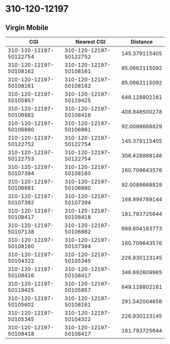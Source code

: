 # 310-120-12197
## Virgin Mobile


| CGI | Nearest CGI | Distance |
|-----|-------------|----------|
| 310-120-12197-50122754 | 310-120-12197-50122752 | 145.379115405 |
| 310-120-12197-50108162 | 310-120-12197-50108161 | 85.0662115092 |
| 310-120-12197-50108161 | 310-120-12197-50108162 | 85.0662115092 |
| 310-120-12197-50105857 | 310-120-12197-50119425 | 649.128802161 |
| 310-120-12197-50106882 | 310-120-12197-50108416 | 408.848500278 |
| 310-120-12197-50106880 | 310-120-12197-50106881 | 92.0088668829 |
| 310-120-12197-50122752 | 310-120-12197-50122754 | 145.379115405 |
| 310-120-12197-50122753 | 310-120-12197-50122754 | 306.428888148 |
| 310-120-12197-50107394 | 310-120-12197-50108160 | 160.709643576 |
| 310-120-12197-50106881 | 310-120-12197-50106880 | 92.0088668829 |
| 310-120-12197-50107392 | 310-120-12197-50107394 | 168.994789144 |
| 310-120-12197-50108417 | 310-120-12197-50108418 | 181.793725644 |
| 310-120-12197-50107138 | 310-120-12197-50106882 | 689.604183773 |
| 310-120-12197-50108160 | 310-120-12197-50107394 | 160.709643576 |
| 310-120-12197-50104322 | 310-120-12197-50105345 | 226.930123145 |
| 310-120-12197-50108416 | 310-120-12197-50108417 | 346.692609965 |
| 310-120-12197-50119425 | 310-120-12197-50105857 | 649.128802161 |
| 310-120-12197-50105602 | 310-120-12197-50108161 | 291.542004656 |
| 310-120-12197-50105345 | 310-120-12197-50104322 | 226.930123145 |
| 310-120-12197-50108418 | 310-120-12197-50108417 | 181.793725644 |

